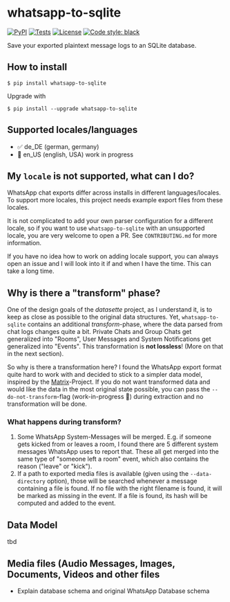 # whatsapp-to-sqlite
[![PyPI](https://img.shields.io/pypi/v/whatsapp-to-sqlite.svg)](https://pypi.org/project/whatsapp-to-sqlite/)
[![Tests](https://github.com/skowalak/whatsapp-to-sqlite/actions/workflows/test.yml/badge.svg)](https://github.com/skowalak/whatsapp-to-sqlite/actions?query=workflow%3Atest)
[![License](https://img.shields.io/badge/license-Apache%202.0-blue.svg)](https://github.com/skowalak/whatsapp-to-sqlite/blob/master/LICENSE)
[![Code style: black](https://img.shields.io/badge/code%20style-black-000000.svg)](https://github.com/psf/black)

Save your exported plaintext message logs to an SQLite database.

## How to install

    $ pip install whatsapp-to-sqlite
    
Upgrade with
    
    $ pip install --upgrade whatsapp-to-sqlite

## Supported locales/languages

* ✅ de_DE (german, germany)
* 🔧 en_US (english, USA) work in progress

## My `locale` is not supported, what can I do?

WhatsApp chat exports differ across installs in different languages/locales. To
support more locales, this project needs example export files from these
locales.

It is not complicated to add your own parser configuration for a different
locale, so if you want to use `whatsapp-to-sqlite` with an unsupported locale,
you are very welcome to open a PR. See `CONTRIBUTING.md` for more information.

If you have no idea how to work on adding locale support, you can always open
an issue and I will look into it if and when I have the time. This can take a
long time.

## Why is there a "transform" phase?

One of the design goals of the _datasette_ project, as I understand it, is to
keep as close as possible to the original data structures. Yet,
`whatsapp-to-sqlite` contains an additional _transform_-phase, where the data
parsed from chat logs changes quite a bit. Private Chats and Group Chats get
generalized into "Rooms", User Messages and System Notifications get
generalized into "Events". This transformation is **not lossless**! (More on
that in the next section).

So why is there a transformation here? I found the WhatsApp export format quite
hard to work with and decided to stick to a simpler data model, inspired by the
[Matrix][matrix-org]-Project. If you do not want transformed data and would
like the data in the most original state possible, you can pass the
`--do-not-transform`-flag (work-in-progress 🔧) during extraction and no
transformation will be done.

### What happens during transform?

1. Some WhatsApp System-Messages will be merged. E.g. if someone gets kicked
   from or leaves a room, I found there are 5 different system messages
   WhatsApp uses to report that. These all get merged into the same type of
   "someone left a room" event, which also contains the reason ("leave" or
   "kick").
2. If a path to exported media files is available (given using the
   `--data-directory` option), those will be searched whenever a message
   containing a file is found. If no file with the right filename is found, it
   will be marked as missing in the event. If a file is found, its hash will be
   computed and added to the event.

## Data Model

tbd

## Media files (Audio Messages, Images, Documents, Videos and other files

* Explain database schema and original WhatsApp Database schema

[matrix-org]: https://matrix.org
